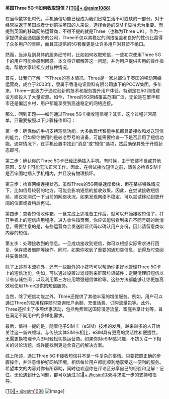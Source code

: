 **英国Three 5G卡如何收取短信？[[TG💪+ @esim1088](https://t.me/s/esim1088)]**

在当今数字化时代，手机通信功能已经成为我们日常生活不可或缺的一部分。对于经常往返于英国或者计划前往英国的人来说，选择合适的SIM卡显得尤为重要。而提到英国的移动网络运营商，不得不提的就是Three（也称为Three UK）。作为一家提供全面通信服务的公司，Three不仅以其稳定的网络覆盖和良好的性价比赢得了众多用户的青睐，而且其提供的5G套餐更是让许多用户对其赞不绝口。

然而，当涉及到具体的服务细节时，比如如何收取短信，一些初次使用Three 5G卡的用户可能会感到困惑。本文将详细解答这一问题，并为用户提供实用的操作指南，帮助大家轻松应对各种情况。

首先，让我们了解一下Three的基本情况。Three是一家总部位于英国的移动网络运营商，成立于2003年，隶属于香港电讯盈科有限公司旗下的PCCW集团。多年来，Three一直致力于通过创新的技术和服务提升用户体验，特别是在5G网络建设方面投入了大量资源。如今，Three的5G网络覆盖范围广泛，无论是在繁华都市还是偏远乡村，用户都能享受到高速稳定的网络连接。

那么，回到正题——如何通过Three 5G卡接收短信呢？其实，这个过程非常简单，只需要按照以下步骤操作即可：

第一步：确保你的手机支持短信功能。大多数现代智能手机都具备接收和发送短信的能力，但如果你使用的是较老型号的设备，可能需要检查一下是否启用了短信功能。通常情况下，在手机设置中找到“消息”或“短信”选项，然后确保其处于开启状态即可。

第二步：确认你的Three 5G卡已经正确插入手机。有时候，由于安装不当或其他原因，SIM卡可能无法正常工作。因此，在尝试接收短信之前，请务必检查SIM卡是否牢固地插入手机槽内，并且没有物理损坏。

第三步：检查网络连接状态。虽然Three的5G网络速度极快，但在某些特殊情况下，比如信号较弱的地方，可能会影响短信的接收效果。因此，在尝试接收短信前，建议先测试一下当前的网络状况。如果发现网络不稳定，可以尝试移动到更开阔的位置或者稍后再试。

第四步：查看短信收件箱。一旦完成上述准备工作后，就可以开始接收短信了。打开手机上的短信应用程序，进入收件箱页面，你应该能够看到来自不同号码的新消息。需要注意的是，有些运营商会发送验证代码以确认用户身份，因此请留意类似内容的短信。

第五步：处理接收到的信息。一旦成功接收到短信，你可以根据实际需求进行回复、保存或者删除等操作。同时，如果你收到了重要的通知类信息，记得及时查阅并妥善处理。

除了上述基本流程外，还有一些额外的小技巧可以帮助你更好地管理Three 5G卡上的短信功能。例如，可以通过设置过滤规则来屏蔽垃圾邮件；定期清理旧短信以节省存储空间；以及利用第三方应用增强短信体验等。这些方法都能够让你更加高效地使用Three提供的短信服务。

当然，除了短信功能之外，Three还提供了其他丰富的增值服务。例如，用户可以通过Three的应用程序随时查询账户余额、充值话费、订购流量包等。此外，Three还推出了多项优惠活动，包括免费赠送国际漫游流量、家庭共享计划等，旨在满足不同用户的多样化需求。

最后，值得一提的是，随着电子SIM卡（eSIM）技术的发展，越来越多的人开始关注这一新兴领域。与传统实体SIM卡相比，eSIM具有更高的灵活性和便捷性，无需更换物理卡片即可轻松切换运营商。如果你对eSIM感兴趣，不妨关注一下相关的讨论话题，或许能找到更适合自己的解决方案。

综上所述，通过Three 5G卡接收短信并不是一件复杂的事情。只要按照正确的步骤操作，并注意维护好网络环境，相信每位用户都能顺利地享受这一便利的服务。希望本文的内容对你有所帮助，同时也欢迎你在评论区分享自己的经验和见解！记住，无论遇到什么问题，都可以通过[TG💪+ @esim1088](https://t.me/s/esim1088)寻求进一步的支持和指导。

[[TG💪+ @esim1088](https://t.me/s/esim1088) ![Image](https://i.postimg.cc/4NQfJmqS/Snipaste-2025-05-13-00-14-12.png)]